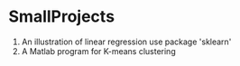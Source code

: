 # SmallProjects
1. An illustration of linear regression use package 'sklearn'
2. A Matlab program for K-means clustering
